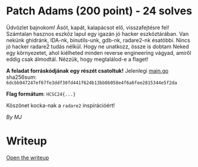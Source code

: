 # Patch Adams (200 point) - 24 solves
Üdvözlet bajnokom! Ásót, kapát, kalapácsot elő, visszafejtésre fel! Számtalan hasznos eszköz lapul egy igazán jó hacker eszköztárában. Van nekünk ghidránk, IDA-nk, binutils-unk, gdb-nk, radare2-nk ésatöbbi. Nincs jó hacker radare2 tudás nélkül. Hogy ne unatkozz, össze is dobtam Neked egy környezetet, ahol kiélheted minden reverse engineering vágyad, amiről eddig csak álmodtál. Nézzük, hogy megtalálod-e a flaget!

**A feladat forráskódjának egy részét csatoltuk!** Jelenlegi [main.go](files/main.go) sha256sum: `6dcbb947247ef67fe3ddf30fd441f624b13bb0b058e4f6a6fee2815344e5f2da`

**Flag formátum**: `HCSC24{...}`

Köszönet kocka-nak a `radare2` inspirációért!

*By MJ*

# Writeup
[Open the writeup](WRITEUP.md)
